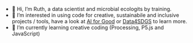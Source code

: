 - 👋 Hi, I’m Ruth, a data scientist and microbial ecologits by training. 
- 👀 I’m interested in using code for creative, sustainabile and inclusive projects / tools, have a look at [AI for Good](https://aiforgood.itu.int/) or [Data4SDGS](https://www.data4sdgs.org/) to learn more.
- 🌱 I’m currently learning creative coding (Processing, P5.js and JavaScript) 

<!---
ruthlys/ruthlys is a ✨ special ✨ repository because its `README.md` (this file) appears on your GitHub profile.
You can click the Preview link to take a look at your changes.
--->
